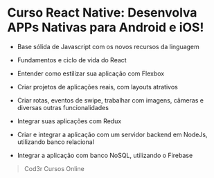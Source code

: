 #  Curso React Native: Desenvolva APPs Nativas para Android e iOS!
 
  - Base sólida de Javascript com os novos recursos da linguagem
  
   - Fundamentos e ciclo de vida do React
 
   - Entender como estilizar sua aplicação com Flexbox
 
   - Criar projetos de aplicações reais, com layouts atrativos
  
   - Criar rotas, eventos de swipe, trabalhar com imagens, câmeras e diversas outras funcionalidades
   
   - Integrar suas aplicações com Redux
   
   - Criar e integrar a aplicação com um servidor backend em NodeJs, utilizando banco relacional
   
   - Integrar a aplicação com banco NoSQL, utilizando o Firebase
 
  > Cod3r Cursos Online
